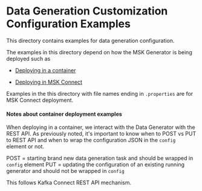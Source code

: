 # Data Generation Customization Configuration Examples

This directory contains examples for data generation configuration.

The examples in this directory depend on how the MSK Generator is being deployed such as

* [Deploying in a container](../docs/msk-data-gen-container-deploy.md)

* [Deploying in MSK Connect](../docs/msk-connect-deploy.md)

Examples in the this directory with file names ending in `.properties` are for MSK Connect deployment.

#### Notes about container deployment examples

When deploying in a container, we interact with the Data Generator with the REST API.  As previously noted, it's important to know when to POST vs PUT to REST API and when
to wrap the configuration JSON in the `config` element or not.

POST = starting brand new data generation task and should be wrapped in `config` element
PUT = updating the configuration of an existing running generator and should not be wrapped in `config`

This follows Kafka Connect REST API mechanism.

